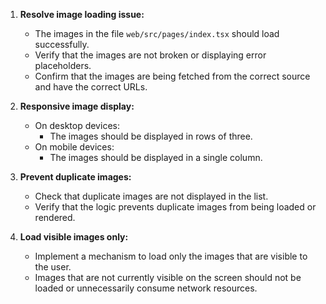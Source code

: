 
1. **Resolve image loading issue:**
   - The images in the file `web/src/pages/index.tsx` should load successfully.
   - Verify that the images are not broken or displaying error placeholders.
   - Confirm that the images are being fetched from the correct source and have the correct URLs.

2. **Responsive image display:**
   - On desktop devices:
     - The images should be displayed in rows of three.
   - On mobile devices:
     - The images should be displayed in a single column.

3. **Prevent duplicate images:**
   - Check that duplicate images are not displayed in the list.
   - Verify that the logic prevents duplicate images from being loaded or rendered.

4. **Load visible images only:**
   - Implement a mechanism to load only the images that are visible to the user.
   - Images that are not currently visible on the screen should not be loaded or unnecessarily consume network resources.
